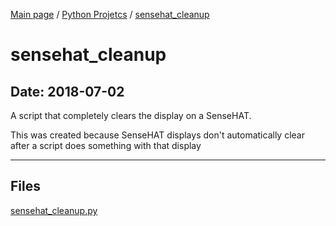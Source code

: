 [Main page](/) / [Python Projetcs](/python) / [sensehat_cleanup](/python/2018-07-02_sensehat_cleanup)

# sensehat_cleanup

## Date: 2018-07-02

A script that completely clears the display on a SenseHAT.

This was created because SenseHAT displays don't automatically clear after a script does something with that display

-----

## Files

[sensehat_cleanup.py](sensehat_cleanup.py)
